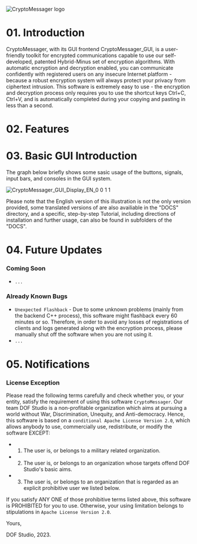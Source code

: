 ![CryptoMessager logo](https://github.com/dof-studio/CryptoMessager/assets/144514436/23420e29-5724-467c-be08-5fca860a5135)

# 01. Introduction
CryptoMessager, with its GUI frontend CryptoMessager_GUI, is a user-friendly toolkit for encrypted communications capable to use our self-developed, patented Hybrid-Minus set of encryption algorithms. With automatic encryption and decryption enabled, you can communicate confidently with registered users on any insecure Internet platform - because a robust encryption system will always protect your privacy from ciphertext intrusion. This software is extremely easy to use - the encryption and decryption process only requires you to use the shortcut keys Ctrl+C, Ctrl+V, and is automatically completed during your copying and pasting in less than a second. 

# 02. Features



# 03. Basic GUI Introduction
The graph below briefly shows some sasic usage of the buttons, signals, input bars, and consoles in the GUI system.

![CryptoMessager_GUI_Display_EN_0 0 1 1](https://github.com/dof-studio/CryptoMessager/assets/144514436/31bda0ea-dda0-4182-bf42-b0a2bf69734d)

Please note that the English version of this illustration is not the only version provided, some translated versions of are also availiable in the "DOCS" directory, and a specific, step-by-step Tutorial, including directions of installation and further usage, can also be found in subfolders of the "DOCS".

# 04. Future Updates
### Coming Soon
- `...`
### Already Known Bugs
- `Unexpected Flashback` - Due to some unknown problems (mainly from the backend C++ process), this software might flashback every 60 minutes or so. Therefore, in order to avoid any losses of registrations of clients and logs generated along with the encryption process, please manually shut off the software when you are not using it.
- `...`


# 05. Notifications
### License Exception
Please read the following terms carefully and check whether you, or your entity, satisfy the requirement of using this software `CryptoMessager`.
Our team DOF Studio is a non-profitable organization which aims at pursuing a world without War, Discrimination, Unequity, and Anti-democracy.
Hence, this software is based on a `conditional Apache License Version 2.0`, which allows anybody to use, commercially use, redistribute, or modify the software EXCEPT:
- 1. The user is, or belongs to a military related organization.
- 2. The user is, or belongs to an organization whose targets offend DOF Studio's basic aims.
- 3. The user is, or belongs to an organization that is regarded as an explicit prohibitive user we listed below.

If you satisfy ANY ONE of those prohibitive terms listed above, this software is PROHIBITED for you to use. Otherwise, your using limitation belongs to stipulations in `Apache License Version 2.0`.



Yours,

DOF Studio, 2023.
